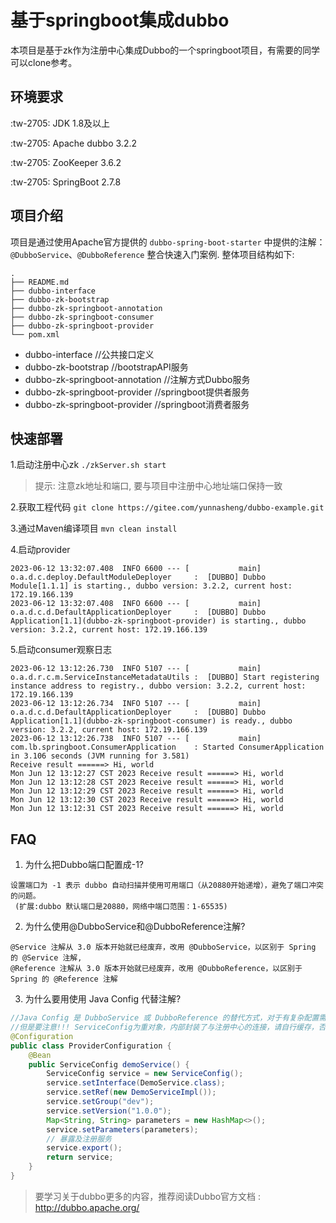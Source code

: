 # 基于springboot集成dubbo
本项目是基于zk作为注册中心集成Dubbo的一个springboot项目，有需要的同学可以clone参考。
## 环境要求
 :tw-2705: JDK 1.8及以上

 :tw-2705: Apache dubbo 3.2.2

 :tw-2705: ZooKeeper 3.6.2

 :tw-2705: SpringBoot 2.7.8

## 项目介绍
项目是通过使用Apache官方提供的 `dubbo-spring-boot-starter` 中提供的注解：`@DubboService`、`@DubboReference` 整合快速入门案例.
整体项目结构如下:
```text
.
├── README.md
├── dubbo-interface
├── dubbo-zk-bootstrap
├── dubbo-zk-springboot-annotation
├── dubbo-zk-springboot-consumer
├── dubbo-zk-springboot-provider
└── pom.xml
```
* dubbo-interface //公共接口定义
* dubbo-zk-bootstrap //bootstrapAPI服务
* dubbo-zk-springboot-annotation //注解方式Dubbo服务
* dubbo-zk-springboot-provider //springboot提供者服务
* dubbo-zk-springboot-provider //springboot消费者服务

## 快速部署
1.启动注册中心zk
`./zkServer.sh start`

> 提示: 注意zk地址和端口, 要与项目中注册中心地址端口保持一致

2.获取工程代码
`git clone https://gitee.com/yunnasheng/dubbo-example.git`

3.通过Maven编译项目
`mvn clean install`

4.启动provider
```text
2023-06-12 13:32:07.408  INFO 6600 --- [           main] o.a.d.c.deploy.DefaultModuleDeployer     :  [DUBBO] Dubbo Module[1.1.1] is starting., dubbo version: 3.2.2, current host: 172.19.166.139
2023-06-12 13:32:07.408  INFO 6600 --- [           main] o.a.d.c.d.DefaultApplicationDeployer     :  [DUBBO] Dubbo Application[1.1](dubbo-zk-springboot-provider) is starting., dubbo version: 3.2.2, current host: 172.19.166.139
```

5.启动consumer观察日志
```text
2023-06-12 13:12:26.730  INFO 5107 --- [           main] o.a.d.r.c.m.ServiceInstanceMetadataUtils :  [DUBBO] Start registering instance address to registry., dubbo version: 3.2.2, current host: 172.19.166.139
2023-06-12 13:12:26.734  INFO 5107 --- [           main] o.a.d.c.d.DefaultApplicationDeployer     :  [DUBBO] Dubbo Application[1.1](dubbo-zk-springboot-consumer) is ready., dubbo version: 3.2.2, current host: 172.19.166.139
2023-06-12 13:12:26.738  INFO 5107 --- [           main] com.lb.springboot.ConsumerApplication    : Started ConsumerApplication in 3.106 seconds (JVM running for 3.581)
Receive result ======> Hi, world
Mon Jun 12 13:12:27 CST 2023 Receive result ======> Hi, world
Mon Jun 12 13:12:28 CST 2023 Receive result ======> Hi, world
Mon Jun 12 13:12:29 CST 2023 Receive result ======> Hi, world
Mon Jun 12 13:12:30 CST 2023 Receive result ======> Hi, world
Mon Jun 12 13:12:31 CST 2023 Receive result ======> Hi, world
```

## FAQ
1. 为什么把Dubbo端口配置成-1?
```text
设置端口为 -1 表示 dubbo 自动扫描并使用可用端口（从20880开始递增），避免了端口冲突的问题。
 (扩展:dubbo 默认端口是20880，网络中端口范围：1-65535)
```
2. 为什么使用@DubboService和@DubboReference注解?
```text
@Service 注解从 3.0 版本开始就已经废弃，改用 @DubboService，以区别于 Spring 的 @Service 注解,
@Reference 注解从 3.0 版本开始就已经废弃，改用 @DubboReference，以区别于 Spring 的 @Reference 注解
```
3. 为什么要用使用 Java Config 代替注解?
```java
//Java Config 是 DubboService 或 DubboReference 的替代方式，对于有复杂配置需求的服务建议使用这种方式。
//但是要注意!!! ServiceConfig为重对象，内部封装了与注册中心的连接，请自行缓存，否则可能造成内存和连接泄漏
@Configuration
public class ProviderConfiguration {
    @Bean
    public ServiceConfig demoService() {
        ServiceConfig service = new ServiceConfig();
        service.setInterface(DemoService.class);
        service.setRef(new DemoServiceImpl());
        service.setGroup("dev");
        service.setVersion("1.0.0");
        Map<String, String> parameters = new HashMap<>();
        service.setParameters(parameters);
        // 暴露及注册服务
        service.export();
        return service;
    }
}
```


> 要学习关于dubbo更多的内容，推荐阅读Dubbo官方文档 : http://dubbo.apache.org/ 
